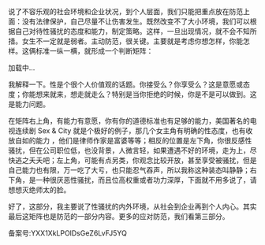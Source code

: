 说了不容乐观的社会环境和企业状况，到个人层面，我们只能把重点放在防范上面：没有法律保护，自己尽量不让伤害发生。既然改变不了大小环境，我们可以根据自己对待性骚扰的态度和能力，制定策略。这样，一旦出现情况，就不会不知所措。女生不一定就是弱者。主动防范，很关键。主要就是考虑你想怎样，你能怎样。这俩标准一纵一横，就形成一个判断矩阵：

  

加载中...

  

我解释一下。性是个很个人价值观的话题。你接受么？你享受么？这是意愿或态度；你能想来就来，想走就走么？特别是当你拒绝的时候，你是不是可以做到。这是能力问题。

在矩阵右上角，有能力有意愿，你有你的道德标准也有足够的能力，美国著名的电视连续剧 Sex \& City 就是个极好的例子，那几个女主角有明确的性态度，也有收放自如的能力 ，他们是律师作家是富婆等等；相反的位置是左下角，你很反感性骚扰，但在公司职位低，也没背景，人微言轻，如果遭遇不好的环境，走为上，尽快逃之夭夭吧；左上角，可能有点另类，你观念比较开放，甚至享受被骚扰，但是自己能力也有限，万一吃了大亏，也只能忍气吞声，所以我称这种装态叫静静；右下角，是一种很厌恶性骚扰，而且位高权重或者功力深厚，下面就不用多说了，请想想灭绝师太的脸。   

好了，这部分，我主要说了性骚扰的内外环境，从社会到企业再到个人内心。其实最后这矩阵也是防范的一部分内容。更多的应对防范，我们看第三部分。

备案号:YXX1XkLPOlDsGeZ6LvFJ5YQ